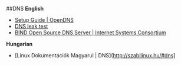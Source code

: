 ##DNS
**English**
* [Setup Guide | OpenDNS](https://www.opendns.com/setupguide/)
* [DNS leak test](https://www.dnsleaktest.com/)
* [BIND Open Source DNS Server | Internet Systems Consortium](https://www.isc.org/downloads/bind/)

**Hungarian**
* [Linux Dokumentációk Magyarul | DNS](http://szabilinux.hu/#dns]
